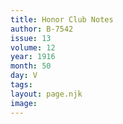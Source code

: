 ```yaml
---
title: Honor Club Notes
author: B-7542
issue: 13
volume: 12
year: 1916
month: 50
day: V
tags:
layout: page.njk
image:
---
```

